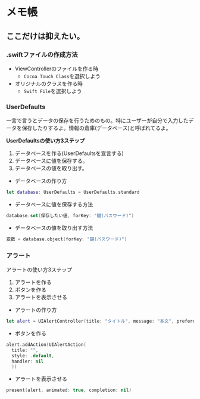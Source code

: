 # メモ帳
## ここだけは抑えたい。

### .swiftファイルの作成方法
- ViewControllerのファイルを作る時
  - `Cocoa Touch Class`を選択しよう
- オリジナルのクラスを作る時
  - `Swift File`を選択しよう

### UserDefaults
一言で言うとデータの保存を行うためのもの。特にユーザーが自分で入力したデータを保存したりするよ。情報の倉庫(データベース)と呼ばれてるよ。

**UserDefaultsの使い方3ステップ**

  1. データベースを作る(UserDefaultsを宣言する)
  2. データベースに値を保存する。
  3. データベースの値を取り出す。

- データベースの作り方
```swift
let database: UserDefaults = UserDefaults.standard
```
- データベースに値を保存する方法
```swift
database.set(保存したい値, forKey: "鍵(パスワード)")
```

- データベースの値を取り出す方法
```swift
変数 = database.object(forKey: "鍵(パスワード)")
```
### アラート
アラートの使い方3ステップ
1. アラートを作る
2. ボタンを作る
3. アラートを表示させる

- アラートの作り方
```swift
let alert = UIAlertController(title: "タイトル", message: "本文", preferredStyle: .alert)
```

- ボタンを作る
```swift
alert.addAction(UIAlertAction(
  title: "",
  style: .default,
  handler: nil
  ))
```

- アラートを表示させる
```swift
present(alert, animated: true, completion: nil)
```
